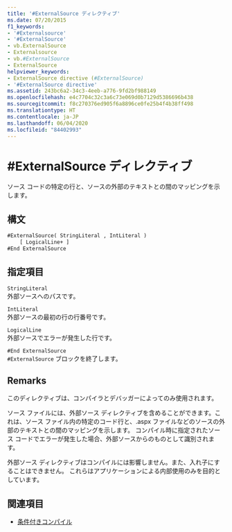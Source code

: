 ```yaml
---
title: '#ExternalSource ディレクティブ'
ms.date: 07/20/2015
f1_keywords:
- '#Externalsource'
- '#ExternalSource'
- vb.ExternalSource
- Externalsource
- vb.#ExternalSource
- ExternalSource
helpviewer_keywords:
- ExternalSource directive (#ExternalSource)
- '#ExternalSource directive'
ms.assetid: 243bc6a2-34c3-4eeb-a776-9fd2bf988149
ms.openlocfilehash: e4c7704c32c3a6c73e069d0b7129d5386696b438
ms.sourcegitcommit: f8c270376ed905f6a8896ce0fe25b4f4b38ff498
ms.translationtype: HT
ms.contentlocale: ja-JP
ms.lasthandoff: 06/04/2020
ms.locfileid: "84402993"
---
```

# <a name="externalsource-directive"></a>#ExternalSource ディレクティブ

ソース コードの特定の行と、ソースの外部のテキストとの間のマッピングを示します。  
  
## <a name="syntax"></a>構文  
  
```vb  
#ExternalSource( StringLiteral , IntLiteral )  
    [ LogicalLine+ ]  
#End ExternalSource  
```  
  
## <a name="parts"></a>指定項目  

 `StringLiteral`  
 外部ソースへのパスです。  
  
 `IntLiteral`  
 外部ソースの最初の行の行番号です。  
  
 `LogicalLine`  
 外部ソースでエラーが発生した行です。  
  
 `#End ExternalSource`  
 `#ExternalSource` ブロックを終了します。  
  
## <a name="remarks"></a>Remarks  

 このディレクティブは、コンパイラとデバッガーによってのみ使用されます。  
  
 ソース ファイルには、外部ソース ディレクティブを含めることができます。これは、ソース ファイル内の特定のコード行と、.aspx ファイルなどのソースの外部のテキストとの間のマッピングを示します。 コンパイル時に指定されたソース コードでエラーが発生した場合、外部ソースからのものとして識別されます。  
  
 外部ソース ディレクティブはコンパイルには影響しません。また、入れ子にすることはできません。 これらはアプリケーションによる内部使用のみを目的としています。  
  
## <a name="see-also"></a>関連項目

- [条件付きコンパイル](../../programming-guide/program-structure/conditional-compilation.md)
